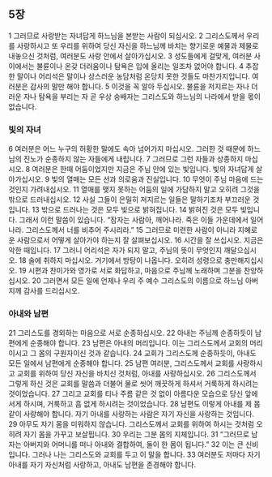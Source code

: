 ## 5장
1 그러므로 사랑받는 자녀답게 하느님을 본받는 사람이 되십시오.
2 그리스도께서 우리를 사랑하시고 또 우리를 위하여 당신 자신을 하느님께 바치는 향기로운 예물과 제물로 내놓으신 것처럼, 여러분도 사랑 안에서 살아가십시오.
3 성도들에게 걸맞게, 여러분 사이에서는 불륜이나 온갖 더러움이나 탐욕은 입에 올리는 일조차 없어야 합니다.
4 추잡한 말이나 어리석은 말이나 상스러운 농담처럼 온당치 못한 것들도 마찬가지입니다. 여러분은 감사의 말만 해야 합니다.
5 이것을 꼭 알아 두십시오. 불륜을 저지르는 자나 더러운 자나 탐욕을 부리는 자 곧 우상 숭배자는 그리스도와 하느님의 나라에서 받을 몫이 없습니다.
### 빛의 자녀
6 여러분은 어느 누구의 허황한 말에도 속아 넘어가지 마십시오. 그러한 것 때문에 하느님의 진노가 순종하지 않는 자들에게 내립니다.
7 그러므로 그런 자들과 상종하지 마십시오.
8 여러분은 한때 어둠이었지만 지금은 주님 안에 있는 빛입니다. 빛의 자녀답게 살아가십시오.
9 빛의 열매는 모든 선과 의로움과 진실입니다.
10 무엇이 주님 마음에 드는 것인지 가려내십시오.
11 열매를 맺지 못하는 어둠의 일에 가담하지 말고 오히려 그것을 밖으로 드러내십시오.
12 사실 그들이 은밀히 저지르는 일들은 말하기조차 부끄러운 것입니다.
13 밖으로 드러나는 것은 모두 빛으로 밝혀집니다.
14 밝혀진 것은 모두 빛입니다. 그래서 이런 말씀이 있습니다. “잠자는 사람아, 깨어나라. 죽은 이들 가운데에서 일어나라. 그리스도께서 너를 비추어 주시리라.”
15 그러므로 미련한 사람이 아니라 지혜로운 사람으로서 어떻게 살아가야 하는지 잘 살펴보십시오.
16 시간을 잘 쓰십시오. 지금은 악한 때입니다.
17 그러니 어리석은 자가 되지 말고, 주님의 뜻이 무엇인지 깨달으십시오.
18 술에 취하지 마십시오. 거기에서 방탕이 나옵니다. 오히려 성령으로 충만해지십시오.
19 시편과 찬미가와 영가로 서로 화답하고, 마음으로 주님께 노래하며 그분을 찬양하십시오.
20 그러면서 모든 일에 언제나 우리 주 예수 그리스도의 이름으로 하느님 아버지께 감사를 드리십시오.
### 아내와 남편
21 그리스도를 경외하는 마음으로 서로 순종하십시오.
22 아내는 주님께 순종하듯이 남편에게 순종해야 합니다.
23 남편은 아내의 머리입니다. 이는 그리스도께서 교회의 머리이시고 그 몸의 구원자이신 것과 같습니다.
24 교회가 그리스도께 순종하듯이, 아내도 모든 일에서 남편에게 순종해야 합니다.
25 남편 여러분, 그리스도께서 교회를 사랑하시고 교회를 위하여 당신 자신을 바치신 것처럼, 아내를 사랑하십시오.
26 그리스도께서 그렇게 하신 것은 교회를 말씀과 더불어 물로 씻어 깨끗하게 하셔서 거룩하게 하시려는 것이었습니다.
27 그리고 교회를 티나 주름 같은 것 없이 아름다운 모습으로 당신 앞에 서게 하시며, 거룩하고 흠 없게 하시려는 것이었습니다.
28 남편도 이렇게 아내를 제 몸같이 사랑해야 합니다. 자기 아내를 사랑하는 사람은 자기 자신을 사랑하는 것입니다.
29 아무도 자기 몸을 미워하지 않습니다. 그리스도께서 교회를 위하여 하시는 것처럼 오히려 자기 몸을 가꾸고 보살핍니다.
30 우리는 그분 몸의 지체입니다.
31 “그러므로 남자는 아버지와 어머니를 떠나 아내와 결합하여, 둘이 한 몸이 됩니다.”
32 이는 큰 신비입니다. 그러나 나는 그리스도와 교회를 두고 이 말을 합니다.
33 여러분도 저마다 자기 아내를 자기 자신처럼 사랑하고, 아내도 남편을 존경해야 합니다.
